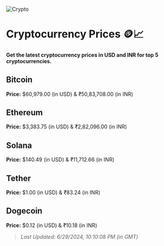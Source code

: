 
![Crypto](https://www.techguide.com.au/wp-content/uploads/2020/11/crypto3.jpeg)

# Cryptocurrency Prices 🪙📈

#### Get the latest cryptocurrency prices in USD and INR for top 5 cryptocurrencies.

## Bitcoin

**Price:** $60,979.00 (in USD) & ₹50,83,708.00 (in INR)

## Ethereum

**Price:** $3,383.75 (in USD) & ₹2,82,096.00 (in INR)

## Solana

**Price:** $140.49 (in USD) & ₹11,712.66 (in INR)

## Tether

**Price:** $1.00 (in USD) & ₹83.24 (in INR)

## Dogecoin

**Price:** $0.12 (in USD) & ₹10.18 (in INR)

> _Last Updated: 6/29/2024, 10:10:08 PM (in GMT)_
